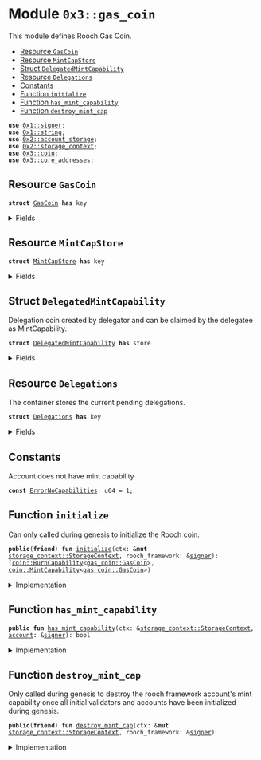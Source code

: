 
<a name="0x3_gas_coin"></a>

# Module `0x3::gas_coin`

This module defines Rooch Gas Coin.


-  [Resource `GasCoin`](#0x3_gas_coin_GasCoin)
-  [Resource `MintCapStore`](#0x3_gas_coin_MintCapStore)
-  [Struct `DelegatedMintCapability`](#0x3_gas_coin_DelegatedMintCapability)
-  [Resource `Delegations`](#0x3_gas_coin_Delegations)
-  [Constants](#@Constants_0)
-  [Function `initialize`](#0x3_gas_coin_initialize)
-  [Function `has_mint_capability`](#0x3_gas_coin_has_mint_capability)
-  [Function `destroy_mint_cap`](#0x3_gas_coin_destroy_mint_cap)


<pre><code><b>use</b> <a href="../../moveos/moveos-stdlib/move-stdlib/doc/signer.md#0x1_signer">0x1::signer</a>;
<b>use</b> <a href="../../moveos/moveos-stdlib/move-stdlib/doc/string.md#0x1_string">0x1::string</a>;
<b>use</b> <a href="../../moveos/moveos-stdlib/moveos-stdlib/doc/account_storage.md#0x2_account_storage">0x2::account_storage</a>;
<b>use</b> <a href="../../moveos/moveos-stdlib/moveos-stdlib/doc/storage_context.md#0x2_storage_context">0x2::storage_context</a>;
<b>use</b> <a href="coin.md#0x3_coin">0x3::coin</a>;
<b>use</b> <a href="core_addresses.md#0x3_core_addresses">0x3::core_addresses</a>;
</code></pre>



<a name="0x3_gas_coin_GasCoin"></a>

## Resource `GasCoin`



<pre><code><b>struct</b> <a href="gas_coin.md#0x3_gas_coin_GasCoin">GasCoin</a> <b>has</b> key
</code></pre>



<details>
<summary>Fields</summary>


<dl>
<dt>
<code>dummy_field: bool</code>
</dt>
<dd>

</dd>
</dl>


</details>

<a name="0x3_gas_coin_MintCapStore"></a>

## Resource `MintCapStore`



<pre><code><b>struct</b> <a href="gas_coin.md#0x3_gas_coin_MintCapStore">MintCapStore</a> <b>has</b> key
</code></pre>



<details>
<summary>Fields</summary>


<dl>
<dt>
<code>mint_cap: <a href="coin.md#0x3_coin_MintCapability">coin::MintCapability</a>&lt;<a href="gas_coin.md#0x3_gas_coin_GasCoin">gas_coin::GasCoin</a>&gt;</code>
</dt>
<dd>

</dd>
</dl>


</details>

<a name="0x3_gas_coin_DelegatedMintCapability"></a>

## Struct `DelegatedMintCapability`

Delegation coin created by delegator and can be claimed by the delegatee as MintCapability.


<pre><code><b>struct</b> <a href="gas_coin.md#0x3_gas_coin_DelegatedMintCapability">DelegatedMintCapability</a> <b>has</b> store
</code></pre>



<details>
<summary>Fields</summary>


<dl>
<dt>
<code><b>to</b>: <b>address</b></code>
</dt>
<dd>

</dd>
</dl>


</details>

<a name="0x3_gas_coin_Delegations"></a>

## Resource `Delegations`

The container stores the current pending delegations.


<pre><code><b>struct</b> <a href="gas_coin.md#0x3_gas_coin_Delegations">Delegations</a> <b>has</b> key
</code></pre>



<details>
<summary>Fields</summary>


<dl>
<dt>
<code>inner: <a href="../../moveos/moveos-stdlib/move-stdlib/doc/vector.md#0x1_vector">vector</a>&lt;<a href="gas_coin.md#0x3_gas_coin_DelegatedMintCapability">gas_coin::DelegatedMintCapability</a>&gt;</code>
</dt>
<dd>

</dd>
</dl>


</details>

<a name="@Constants_0"></a>

## Constants


<a name="0x3_gas_coin_ErrorNoCapabilities"></a>

Account does not have mint capability


<pre><code><b>const</b> <a href="gas_coin.md#0x3_gas_coin_ErrorNoCapabilities">ErrorNoCapabilities</a>: u64 = 1;
</code></pre>



<a name="0x3_gas_coin_initialize"></a>

## Function `initialize`

Can only called during genesis to initialize the Rooch coin.


<pre><code><b>public</b>(<b>friend</b>) <b>fun</b> <a href="gas_coin.md#0x3_gas_coin_initialize">initialize</a>(ctx: &<b>mut</b> <a href="../../moveos/moveos-stdlib/moveos-stdlib/doc/storage_context.md#0x2_storage_context_StorageContext">storage_context::StorageContext</a>, rooch_framework: &<a href="../../moveos/moveos-stdlib/move-stdlib/doc/signer.md#0x1_signer">signer</a>): (<a href="coin.md#0x3_coin_BurnCapability">coin::BurnCapability</a>&lt;<a href="gas_coin.md#0x3_gas_coin_GasCoin">gas_coin::GasCoin</a>&gt;, <a href="coin.md#0x3_coin_MintCapability">coin::MintCapability</a>&lt;<a href="gas_coin.md#0x3_gas_coin_GasCoin">gas_coin::GasCoin</a>&gt;)
</code></pre>



<details>
<summary>Implementation</summary>


<pre><code><b>public</b>(<b>friend</b>) <b>fun</b> <a href="gas_coin.md#0x3_gas_coin_initialize">initialize</a>(ctx: &<b>mut</b> StorageContext, rooch_framework: &<a href="../../moveos/moveos-stdlib/move-stdlib/doc/signer.md#0x1_signer">signer</a>): (BurnCapability&lt;<a href="gas_coin.md#0x3_gas_coin_GasCoin">GasCoin</a>&gt;, MintCapability&lt;<a href="gas_coin.md#0x3_gas_coin_GasCoin">GasCoin</a>&gt;) {
    <a href="core_addresses.md#0x3_core_addresses_assert_rooch_framework">core_addresses::assert_rooch_framework</a>(rooch_framework);

    <b>let</b> (burn_cap, freeze_cap, mint_cap) = <a href="coin.md#0x3_coin_initialize">coin::initialize</a>&lt;<a href="gas_coin.md#0x3_gas_coin_GasCoin">GasCoin</a>&gt;(
        ctx,
        rooch_framework,
        <a href="../../moveos/moveos-stdlib/move-stdlib/doc/string.md#0x1_string_utf8">string::utf8</a>(b"Rooch Gas Coin"),
        <a href="../../moveos/moveos-stdlib/move-stdlib/doc/string.md#0x1_string_utf8">string::utf8</a>(b"RGC"),
        9, // decimals
    );

    // Rooch framework needs mint cap <b>to</b> mint coins <b>to</b> initial validators. This will be revoked once the validators
    // have been initialized.
    <a href="../../moveos/moveos-stdlib/moveos-stdlib/doc/account_storage.md#0x2_account_storage_global_move_to">account_storage::global_move_to</a>(ctx, rooch_framework, <a href="gas_coin.md#0x3_gas_coin_MintCapStore">MintCapStore</a> { mint_cap });

    <a href="coin.md#0x3_coin_destroy_freeze_cap">coin::destroy_freeze_cap</a>(freeze_cap);
    (burn_cap, mint_cap)
}
</code></pre>



</details>

<a name="0x3_gas_coin_has_mint_capability"></a>

## Function `has_mint_capability`



<pre><code><b>public</b> <b>fun</b> <a href="gas_coin.md#0x3_gas_coin_has_mint_capability">has_mint_capability</a>(ctx: &<a href="../../moveos/moveos-stdlib/moveos-stdlib/doc/storage_context.md#0x2_storage_context_StorageContext">storage_context::StorageContext</a>, <a href="account.md#0x3_account">account</a>: &<a href="../../moveos/moveos-stdlib/move-stdlib/doc/signer.md#0x1_signer">signer</a>): bool
</code></pre>



<details>
<summary>Implementation</summary>


<pre><code><b>public</b> <b>fun</b> <a href="gas_coin.md#0x3_gas_coin_has_mint_capability">has_mint_capability</a>(ctx: &StorageContext, <a href="account.md#0x3_account">account</a>: &<a href="../../moveos/moveos-stdlib/move-stdlib/doc/signer.md#0x1_signer">signer</a>): bool {
    <a href="../../moveos/moveos-stdlib/moveos-stdlib/doc/account_storage.md#0x2_account_storage_global_exists">account_storage::global_exists</a>&lt;<a href="gas_coin.md#0x3_gas_coin_MintCapStore">MintCapStore</a>&gt;(ctx, <a href="../../moveos/moveos-stdlib/move-stdlib/doc/signer.md#0x1_signer_address_of">signer::address_of</a>(<a href="account.md#0x3_account">account</a>))
}
</code></pre>



</details>

<a name="0x3_gas_coin_destroy_mint_cap"></a>

## Function `destroy_mint_cap`

Only called during genesis to destroy the rooch framework account's mint capability once all initial validators
and accounts have been initialized during genesis.


<pre><code><b>public</b>(<b>friend</b>) <b>fun</b> <a href="gas_coin.md#0x3_gas_coin_destroy_mint_cap">destroy_mint_cap</a>(ctx: &<b>mut</b> <a href="../../moveos/moveos-stdlib/moveos-stdlib/doc/storage_context.md#0x2_storage_context_StorageContext">storage_context::StorageContext</a>, rooch_framework: &<a href="../../moveos/moveos-stdlib/move-stdlib/doc/signer.md#0x1_signer">signer</a>)
</code></pre>



<details>
<summary>Implementation</summary>


<pre><code><b>public</b>(<b>friend</b>) <b>fun</b> <a href="gas_coin.md#0x3_gas_coin_destroy_mint_cap">destroy_mint_cap</a>(ctx: &<b>mut</b> StorageContext, rooch_framework: &<a href="../../moveos/moveos-stdlib/move-stdlib/doc/signer.md#0x1_signer">signer</a>) {
    <a href="core_addresses.md#0x3_core_addresses_assert_rooch_framework">core_addresses::assert_rooch_framework</a>(rooch_framework);
    <b>let</b> <a href="gas_coin.md#0x3_gas_coin_MintCapStore">MintCapStore</a> { mint_cap } = <a href="../../moveos/moveos-stdlib/moveos-stdlib/doc/account_storage.md#0x2_account_storage_global_move_from">account_storage::global_move_from</a>&lt;<a href="gas_coin.md#0x3_gas_coin_MintCapStore">MintCapStore</a>&gt;(ctx,@rooch_framework);
    <a href="coin.md#0x3_coin_destroy_mint_cap">coin::destroy_mint_cap</a>(mint_cap);
}
</code></pre>



</details>
